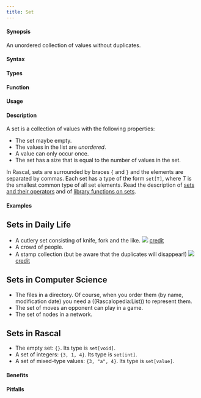 ```yaml
---
title: Set
---
```


#### Synopsis

An unordered collection of values without duplicates.

#### Syntax

#### Types

#### Function
       
#### Usage

#### Description

A set is a collection of values with the following properties:

*  The set maybe empty.
*  The values in the list are _unordered_.
*  A value can only occur once.
*  The set has a size that is equal to the number of values in the set.


In Rascal, sets are surrounded by braces `{` and `}` and the elements are separated by commas.
Each set has a type of the form `set[T]`, where _T_ is the smallest common type of all set elements.
Read the description of [sets and their operators]((Rascal:Values-Set))
and of [library functions on sets]((Library:Set)).

#### Examples

## Sets in Daily Life

*  A cutlery set consisting of knife, fork and the like.
   ![]((cutlery-set.jpg))
   [credit](http://www.ikea.com/gb/en/catalog/products/50087185/)
*  A crowd of people.
*  A stamp collection (but be aware that the duplicates will disappear!)
   ![]((stamp-collecting.jpg))
   [credit](http://www.life123.com/hobbies/antiques-collectibles/stamps/stamp-collecting-2.shtml)

## Sets in Computer Science

*  The files in a directory. Of course, when you order them (by name, modification date) you need a ((Rascalopedia:List)) to represent them.
*  The set of moves an opponent can play in a game.
*  The set of nodes in a network.

## Sets in Rascal

*  The empty set: `{}`. Its type is `set[void]`.
*  A set of integers: `{3, 1, 4}`. Its type is `set[int]`.
*  A set of mixed-type values: `{3, "a", 4}`. Its type is `set[value]`.

#### Benefits

#### Pitfalls


